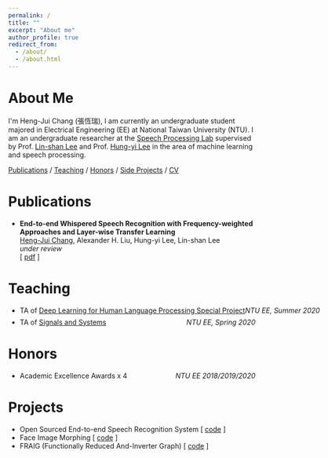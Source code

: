 ```yaml
---
permalink: /
title: ""
excerpt: "About me"
author_profile: true
redirect_from: 
  - /about/
  - /about.html
---
```



# About Me

I'm Heng-Jui Chang (張恆瑞), I am currently an undergraduate student majored in Electrical Engineering (EE) at National Taiwan University (NTU).
I am an undergraduate researcher at the [Speech Processing Lab](http://speech.ee.ntu.edu.tw/) supervised by Prof. [Lin-shan Lee](http://speech.ee.ntu.edu.tw/previous_version/lslNew.htm) and Prof. [Hung-yi Lee](http://speech.ee.ntu.edu.tw/~tlkagk/) in the area of machine learning and speech processing.

<!--- a Ph.D. student in Computer Science at MIT advised by [Dr. James Glass](http://people.csail.mit.edu/jrg/). 
Currently, my research interest focus on  
Before joining MIT,-->

[Publications](#publications) / [Teaching](#teaching) / [Honors](#honors) / [Side Projects](#projects) / [CV](files/cv.pdf)
<!-- 
/ [Talks](#Talks) 
-->

# Publications

- **End-to-end Whispered Speech Recognition with Frequency-weighted Approaches and Layer-wise Transfer Learning**<br/>
    <u>Heng-Jui Chang</u>, Alexander H. Liu, Hung-yi Lee, Lin-shan Lee<br/>
    *under review*<br/>
    [ [pdf](https://arxiv.org/abs/2005.01972) ]


# Teaching

- <p style="display: flex; flex-direction: row; justify-content: space-between; margin: 0 0 0.5em;"><span style="flex: 0 0 auto">TA of <a href="http://speech.ee.ntu.edu.tw/~tlkagk/courses_DLHLP20.html">Deep Learning for Human Language Processing Special Project</a></span> <span style="flex:  0 0 auto"><i>NTU EE, Summer 2020</i></span></p>
- <p style="display: flex; flex-direction: row; justify-content: space-between; margin: 0 0 0.5em;"><span style="flex: 0 0 auto">TA of <a href="http://speech.ee.ntu.edu.tw/SS2020Spring/">Signals and Systems</a></span> <span style="flex:  0 0 auto"><i>NTU EE, Spring 2020</i></span></p>

<!-- 
# Talks
- [Towards Scene Understanding: Unsupervised Monocular Depth Estimation With Semantic-Aware Representation](http://aliensunmin.github.io/aii_workshop/3rd/) , *3rd AII workshop, New Taipei, Taiwan, July 2019*
- [Towards Scene Understanding: Unsupervised Monocular Depth Estimation With Semantic-Aware Representation](https://www.youtube.com/watch?v=BQZ5xKd5kis&t=4717s) , *CVPR, CA, USA, June 2019*
- [Towards Scene Understanding: Unsupervised Monocular Depth Estimation With Semantic-Aware Representation]() , *Yahoo! Inc., Taipei, Taiwan, May 2019*
-->

# Honors

- <p style="display: flex; flex-direction: row; justify-content: space-between; margin: 0 0 0.5em;"><span style="flex: 0 0 auto">Academic Excellence Awards x 4</span> <span style="flex:  0 0 auto"><i>NTU EE 2018/2019/2020</i></span></p>


# Projects

- Open Sourced End-to-end Speech Recognition System [ [code](https://github.com/vectominist/End-to-end-ASR-Pytorch) ]
- Face Image Morphing [ [code](https://github.com/vectominist/Face-Image-Morphing) ]
- FRAIG (Functionally Reduced And-Inverter Graph) [ [code](https://github.com/vectominist/FRAIG) ]
<!--  ![GitHub stars](https://img.shields.io/github/stars/vectominist/End-to-end-ASR-Pytorch?style=social&label=Star&maxAge=2592000) -->


